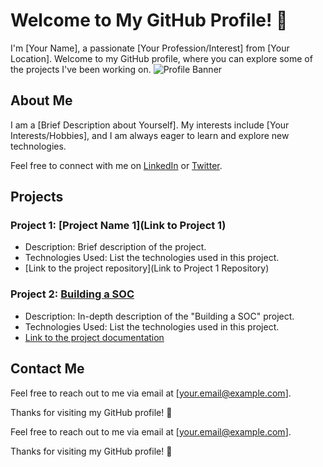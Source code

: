 # Welcome to My GitHub Profile! 👋

I'm [Your Name], a passionate [Your Profession/Interest] from [Your Location]. Welcome to my GitHub profile, where you can explore some of the projects I've been working on.
![Profile Banner](image_2025.jpg)
## About Me

I am a [Brief Description about Yourself]. My interests include [Your Interests/Hobbies], and I am always eager to learn and explore new technologies.

Feel free to connect with me on [LinkedIn](https://www.linkedin.com/in/your-linkedin-profile) or [Twitter](https://twitter.com/your-twitter-handle).

## Projects

### Project 1: [Project Name 1](Link to Project 1)

- Description: Brief description of the project.
- Technologies Used: List the technologies used in this project.
- [Link to the project repository](Link to Project 1 Repository)

### Project 2: [Building a SOC](building-a-soc/building-a-soc.md)

- Description: In-depth description of the "Building a SOC" project.
- Technologies Used: List the technologies used in this project.
- [Link to the project documentation](building-a-soc/building-a-soc.md)

<!-- Add more projects as needed -->

## Contact Me

Feel free to reach out to me via email at [your.email@example.com].

Thanks for visiting my GitHub profile! 🚀

Feel free to reach out to me via email at [your.email@example.com].

Thanks for visiting my GitHub profile! 🚀


